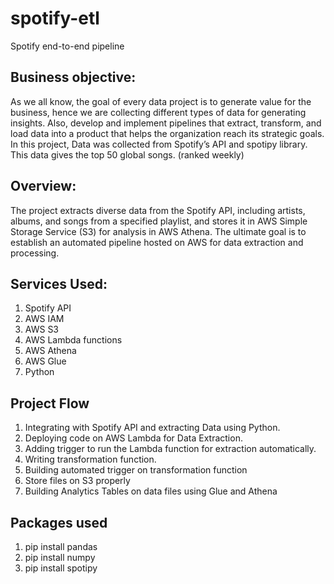 # spotify-etl
Spotify end-to-end pipeline
## Business objective:
As we all know, the goal of every data project is to generate value for the business, hence we are collecting different types of data for generating insights. Also, develop and implement pipelines that extract, transform, and load data into a product that helps the organization reach its strategic goals.
In this project, Data was collected from Spotify’s API and spotipy library. This data gives the top 50 global songs. (ranked weekly)
## Overview:
The project extracts diverse data from the Spotify API, including artists, albums, and songs from a specified playlist, and stores it in AWS Simple Storage Service (S3) for analysis in AWS Athena. The ultimate goal is to establish an automated pipeline hosted on AWS for data extraction and processing.
## Services Used:
1.	Spotify API
2.	AWS IAM
3.	AWS S3
4.	AWS Lambda functions
5.	AWS Athena
6.	AWS Glue
7.	Python

## Project Flow
1. Integrating with Spotify API and extracting Data using Python.
2. Deploying code on AWS Lambda for Data Extraction.
3. Adding trigger to run the Lambda function for extraction automatically.
4. Writing transformation function.
5. Building automated trigger on transformation function
6. Store files on S3 properly
7. Building Analytics Tables on data files using Glue and Athena

## Packages used
1. pip install pandas
2. pip install numpy
3. pip install spotipy
